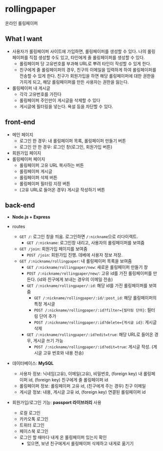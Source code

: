 # rollingpaper
온라인 롤링페이퍼

## What I want
- 사용자가 롤링페이퍼 사이트에 가입하면, 롤링페이퍼를 생성할 수 있다. 나의 롤링페이퍼를 직접 생성할 수도 있고, 타인에게 줄 롤링페이퍼를 생성할 수 있다.
    - 롤링페이퍼 당 고유번호를 부과해 URL로 뿌려 타인이 작성할 수 있게 한다.
    - 친구에게 줄 롤링페이퍼의 경우, 친구의 이메일을 입력하게 하여 롤링페이퍼를 전송할 수 있게 한다. 친구가 회원가입을 하면 해당 롤링페이퍼에 대한 권한을 가지게 되고, 해당 롤링페이퍼를 만든 사용자는 권한을 잃는다.
- 롤링페이퍼 내 게시글
    - 각각 고유번호를 가진다
    - 롤링페이퍼 주인만이 게시글을 삭제할 수 있다
    - 게시글에 필터링을 넣는다. 욕설 등을 차단할 수 있다.

## front-end
- 메인 페이지
    - 로그인 한 경우: 내 롤링페이퍼 목록, 롤링페이퍼 만들기 버튼
    - 로그인 안 한 경우: 로그인 창(로그인, 회원가입 버튼)
- 회원가입 페이지
- 롤링페이퍼 페이지
    - 롤링페이퍼 고유 URL 복사하는 버튼
    - 롤링페이퍼 게시글
    - 롤링페이퍼 삭제 버튼
    - 롤링페이퍼 필터링 지정 버튼
    - (고유 URL로 들어온 경우) 게시글 작성하기 버튼

## back-end
- **Node.js + Express**
- routes
    - `GET /`: 로그인 창을 띄움. 로그인하면 `/:nickname`으로 리다이렉트.
        - `GET /:nickname`: 로그인창 내리고, 사용자의 롤링페이퍼를 보여줌
    - `GET /join`: 회원가입 페이지를 보여줌
        - `POST /join`: 회원가입 진행. 데베에 사용자 정보 저장.
    - `GET /:nickname/rollingpaper`: 내 롤링페이퍼 목록을 보여줌
        - `GET /:nickname/rollingpaper/new`: 새로운 롤링페이퍼 만들기 창
        - `POST /:nickname/rollingpaper/new/`: 고유 id를 가진 롤링페이퍼를 만든다. (id와 친구에게 보내는 경우의 이메일 전송)
        - `GET /:nickname/rollingpaper/:id`: 해당 id를 가진 롤링페이퍼를 보여줌
            - `GET /:nickname/rollingpaper/:id/:post_id`: 해당 롤링페이퍼의 특정 게시글
            - `POST /:nickname/rollingpaper/:id?filter={필터링 단어}`: 필터링 단어 추가
            - `POST /:nickname/rollingpaper/:id?delete={게시글 id}`: 게시글 삭제
        - `GET /:nickname/rollingpaper/:id?edit=true`: 해당 URL로 들어온 경우, 게시글 쓰기 가능
            - `POST /:nickname/rollingpaper/:id?edit=true`: 게시글 작성. (게시글 고유 번호와 내용 전송)

- 데이터베이스: **MySQL**
    - 사용자 정보: 닉네임(고유), 이메일(고유), 비밀번호, (foreign key) 내 롤링페이퍼 id, (foreign key) 친구에게 줄 롤링페이퍼 id
    - 롤링페이퍼 정보: 롤링페이퍼 고유 id, (친구에게 주는 경우) 친구 이메일
    - 게시글 정보: 내용, 게시글 고유 id, (foreign key) 연결된 롤링페이퍼 id

- 회원가입/로그인 기능: **passport 라이브러리** 사용
    - 로컬 로그인
    - 카카오톡 로그인
    - 트위터 로그인
    - 페이스북 로그인
    - 로그인 할 때마다 내게 온 롤링페이퍼 있는지 확인
        - 있으면, 보낸 친구에게서 롤링페이퍼 삭제하고 내게로 옮기기
